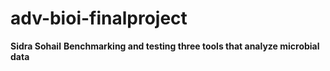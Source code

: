 # adv-bioi-finalproject
**Sidra Sohail**
**Benchmarking and testing three tools that analyze microbial data**
